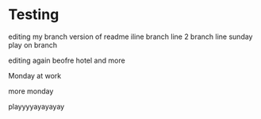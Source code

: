 
# Testing

editing my branch version of readme
iline
branch line 2
branch line
sunday play on branch

editing again beofre hotel
and more

Monday at work

more monday

playyyyayayayay
